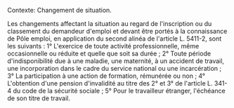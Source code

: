 Contexte: Changement de situation.

Les changements affectant la situation au regard de l'inscription ou du classement du demandeur d'emploi et devant être portés à la connaissance de Pôle emploi, en application du second alinéa de l'article L. 5411-2, sont les suivants : 1° L'exercice de toute activité professionnelle, même occasionnelle ou réduite et quelle que soit sa durée ; 2° Toute période d'indisponibilité due à une maladie, une maternité, à un accident de travail, une incorporation dans le cadre du service national ou une incarcération ; 3° La participation à une action de formation, rémunérée ou non ; 4° L'obtention d'une pension d'invalidité au titre des 2° et 3° de l'article L. 341-4 du code de la sécurité sociale ; 5° Pour le travailleur étranger, l'échéance de son titre de travail.